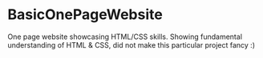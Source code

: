 # BasicOnePageWebsite

One page website showcasing HTML/CSS skills. Showing fundamental understanding of HTML & CSS, did not make this particular project fancy :) 
